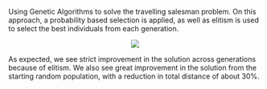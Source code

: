 Using Genetic Algorithms to solve the travelling salesman problem. On this approach, a probability based selection is applied, as well as elitism is used to select the best individuals from each generation.

<p align="center">
  <img src="[http://some_place.com/image.png](https://github.com/Nicolas-Vana/Personal-Portifolio/blob/main/Coursework/From%20scratch%20Meta-Heuristic%20Methods%20Applied%20to%20TSP/Genetic%20Algorithm/Results.png)" />
</p>

As expected, we see strict improvement in the solution across generations because of elitism. We also see great improvement in the solution from the starting random population, with a reduction in total distance of about 30%.
